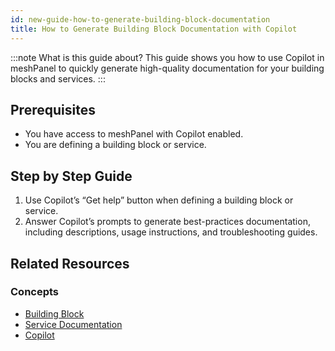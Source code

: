 ```yaml
---
id: new-guide-how-to-generate-building-block-documentation
title: How to Generate Building Block Documentation with Copilot
---
```


:::note What is this guide about?
This guide shows you how to use Copilot in meshPanel to quickly generate high-quality documentation for your building blocks and services.
:::

## Prerequisites

- You have access to meshPanel with Copilot enabled.
- You are defining a building block or service.

## Step by Step Guide

1. Use Copilot’s “Get help” button when defining a building block or service.
2. Answer Copilot’s prompts to generate best-practices documentation, including descriptions, usage instructions, and troubleshooting guides.

## Related Resources

### Concepts

- [Building Block](concepts/building-block.md)
- [Service Documentation](concepts/marketplace.md)
- [Copilot](concepts/copilot.md)
